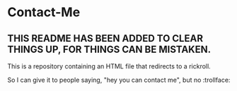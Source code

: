 # Contact-Me
## THIS README HAS BEEN ADDED TO CLEAR THINGS UP, FOR THINGS CAN BE MISTAKEN.

This is a repository containing an HTML file that redirects to a rickroll.

So I can give it to people saying, "hey you can contact me", but no :trollface:
